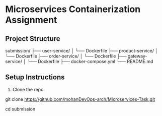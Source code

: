 # Microservices Containerization Assignment

## Project Structure

submission/
├── user-service/
│ └── Dockerfile
├── product-service/
│ └── Dockerfile
├── order-service/
│ └── Dockerfile
├── gateway-service/
│ └── Dockerfile
├── docker-compose.yml
└── README.md


## Setup Instructions

1. Clone the repo:

git clone https://github.com/mohanDevOps-arch/Microservices-Task.git

cd submission

